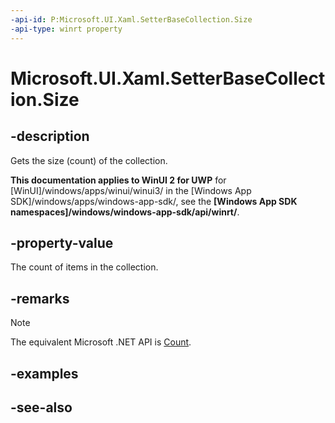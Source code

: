 ```yaml
---
-api-id: P:Microsoft.UI.Xaml.SetterBaseCollection.Size
-api-type: winrt property
---
```


<!-- Property syntax
public uint Size { get; }
-->

# Microsoft.UI.Xaml.SetterBaseCollection.Size

## -description
Gets the size (count) of the collection.

**This documentation applies to WinUI 2 for UWP** for [WinUI]/windows/apps/winui/winui3/ in the [Windows App SDK]/windows/apps/windows-app-sdk/, see the **[Windows App SDK namespaces]/windows/windows-app-sdk/api/winrt/**.

## -property-value
The count of items in the collection.

## -remarks
> [!NOTE]
> The equivalent Microsoft .NET  API is [Count](setterbasecollection_count.md).

## -examples

## -see-also

